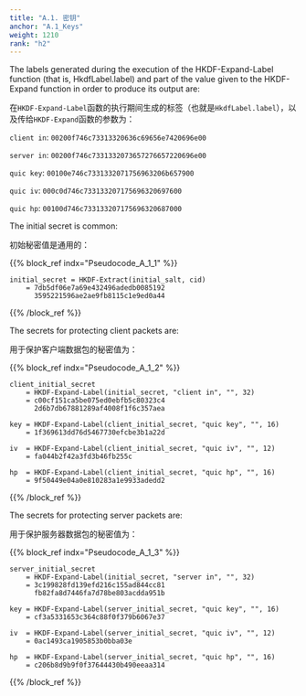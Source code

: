 ```yaml
---
title: "A.1. 密钥"
anchor: "A.1_Keys"
weight: 1210
rank: "h2"
---
```


The labels generated during the execution of the HKDF-Expand-Label function (that is, HkdfLabel.label) and part of the value given to the HKDF-Expand function in order to produce its output are:

在`HKDF-Expand-Label`函数的执行期间生成的标签（也就是`HkdfLabel.label`），以及传给`HKDF-Expand`函数的参数为：

`client in`: `00200f746c73313320636c69656e7420696e00`

`server in`: `00200f746c7331332073657276657220696e00`

`quic key`: `00100e746c7331332071756963206b657900`

`quic iv`: `000c0d746c733133207175696320697600`

`quic hp`: `00100d746c733133207175696320687000`

The initial secret is common:

初始秘密值是通用的：

{{% block_ref
indx="Pseudocode_A_1_1" %}}

```
initial_secret = HKDF-Extract(initial_salt, cid)
    = 7db5df06e7a69e432496adedb0085192
      3595221596ae2ae9fb8115c1e9ed0a44
```

{{% /block_ref %}}

The secrets for protecting client packets are:

用于保护客户端数据包的秘密值为：

{{% block_ref
indx="Pseudocode_A_1_2" %}}

```
client_initial_secret
    = HKDF-Expand-Label(initial_secret, "client in", "", 32)
    = c00cf151ca5be075ed0ebfb5c80323c4
      2d6b7db67881289af4008f1f6c357aea

key = HKDF-Expand-Label(client_initial_secret, "quic key", "", 16)
    = 1f369613dd76d5467730efcbe3b1a22d

iv  = HKDF-Expand-Label(client_initial_secret, "quic iv", "", 12)
    = fa044b2f42a3fd3b46fb255c

hp  = HKDF-Expand-Label(client_initial_secret, "quic hp", "", 16)
    = 9f50449e04a0e810283a1e9933adedd2
```

{{% /block_ref %}}

The secrets for protecting server packets are:

用于保护服务器数据包的秘密值为：

{{% block_ref
indx="Pseudocode_A_1_3" %}}

```
server_initial_secret
    = HKDF-Expand-Label(initial_secret, "server in", "", 32)
    = 3c199828fd139efd216c155ad844cc81
      fb82fa8d7446fa7d78be803acdda951b

key = HKDF-Expand-Label(server_initial_secret, "quic key", "", 16)
    = cf3a5331653c364c88f0f379b6067e37

iv  = HKDF-Expand-Label(server_initial_secret, "quic iv", "", 12)
    = 0ac1493ca1905853b0bba03e

hp  = HKDF-Expand-Label(server_initial_secret, "quic hp", "", 16)
    = c206b8d9b9f0f37644430b490eeaa314
```

{{% /block_ref %}}
